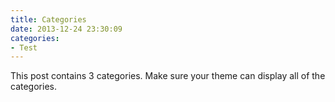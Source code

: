 ```yaml
---
title: Categories
date: 2013-12-24 23:30:09
categories:
- Test
---
```


This post contains 3 categories. Make sure your theme can display all of the categories.
